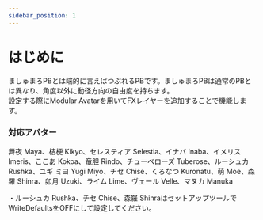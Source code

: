 ```yaml
---
sidebar_position: 1
---
```


# はじめに
ましゅまろPBとは端的に言えばつぶれるPBです。ましゅまろPBは通常のPBとは異なり、角度以外に動径方向の自由度を持ちます。  
設定する際にModular Avatarを用いてFXレイヤーを追加することで機能します。


### 対応アバター
舞夜 Maya、桔梗 Kikyo、セレスティア Selestia、イナバ Inaba、イメリス Imeris、ここあ Kokoa、竜胆 Rindo、チューベローズ Tuberose、ルーシュカ Rushka、ユギ ミヨ Yugi Miyo、チセ Chise、くろなつ Kuronatu、萌 Moe、森羅 Shinra、卯月 Uzuki、ライム Lime、ヴェール Velle、マヌカ Manuka

・ルーシュカ Rushka、チセ Chise、森羅 ShinraはセットアップツールでWriteDefaultsをOFFにして設定してください。
